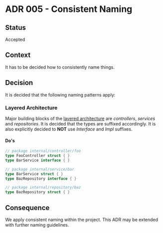 # ADR 005 - Consistent Naming

## Status

Accepted

## Context

It has to be decided how to consistently name things.

## Decision

It is decided that the following naming patterns apply:

### Layered Architecture

Major building blocks of the [layered architecture](004-layered-architecture.md) are *controllers*, *services* and *repositories*. It is decided that the types are suffixed accordingly. It is also explicitly decided to **NOT** use *Interface*  and *Impl*  suffixes.

#### Do's

```go
// package internal/controller/foo
type FooController struct { }
type BarService interface { }

// package internal/service/bar
type BarService struct { }
type BazRepository interface { }

// package internal/repository/baz
type BazRepository struct { }
```

## Consequence

We apply consistent naming within the project.
This ADR may be extended with further naming guidelines.
